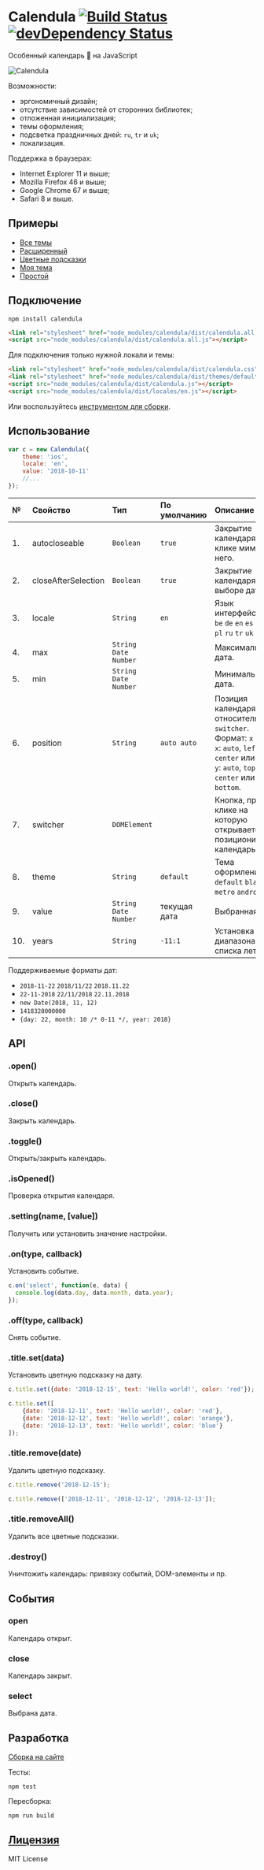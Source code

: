 # Calendula [![Build Status](https://img.shields.io/travis/kalendaro/calendula.svg?style=flat)](https://travis-ci.org/kalendaro/calendula) [![devDependency Status](https://img.shields.io/david/dev/kalendaro/calendula.svg?style=flat)](https://david-dm.org/kalendaro/calendula#info=devDependencies)

Особенный календарь 📅 на JavaScript

![Calendula](https://raw.githubusercontent.com/kalendaro/calendula/master/examples/theme.default.png)

Возможности:
+ эргономичный дизайн;
+ отсутствие зависимостей от сторонних библиотек;
+ отложенная инициализация;
+ темы оформления;
+ подсветка праздничных дней: `ru`, `tr` и `uk`;
+ локализация.

Поддержка в браузерах:
+ Internet Explorer 11 и выше;
+ Mozilla Firefox 46 и выше;
+ Google Chrome 67 и выше;
+ Safari 8 и выше.

## Примеры
+ [Все темы](http://kalendaro.github.io/calendula/examples/many.html)
+ [Расширенный](http://kalendaro.github.io/calendula/examples/api.html)
+ [Цветные подсказки](http://kalendaro.github.io/calendula/examples/color_title.html)
+ [Моя тема](http://kalendaro.github.io/calendula/examples/my_theme.html)
+ [Простой](http://kalendaro.github.io/calendula/examples/simple.html)

## Подключение
```
npm install calendula
```

```HTML
<link rel="stylesheet" href="node_modules/calendula/dist/calendula.all.css" />
<script src="node_modules/calendula/dist/calendula.all.js"></script>
```

Для подключения только нужной локали и темы:
```HTML
<link rel="stylesheet" href="node_modules/calendula/dist/calendula.css" />
<link rel="stylesheet" href="node_modules/calendula/dist/themes/default.css" />
<script src="node_modules/calendula/dist/calendula.js"></script>
<script src="node_modules/calendula/dist/locales/en.js"></script>
```

Или воспользуйтесь [инструментом для сборки](http://kalendaro.github.io/calendula-download/index.ru.html).

## Использование
```JavaScript
var c = new Calendula({
    theme: 'ios',
    locale: 'en',
    value: '2018-10-11'
    //...
});
```

| №  | Свойство  | Тип                  | По умолчанию  | Описание                                    |
|:---|:----------|:---------------------|:--------------|:--------------------------------------------|
| 1. | autocloseable | `Boolean`            | `true`        | Закрытие календаря при клике мимо него.     |
| 2. | closeAfterSelection| `Boolean`   | `true`        | Закрытие календаря при выборе даты.         |
| 3. | locale    | `String`             | `en`          | Язык интерфейса.<br>`be` `de` `en` `es` `fr` `it` `pl` `ru` `tr` `uk` |
| 4. | max       | `String`<br>`Date`<br>`Number` |               | Максимальная дата.                          |
| 5. | min       | `String`<br>`Date`<br>`Number` |               | Минимальная дата.                           |
| 6. | position  | `String`             | `auto auto`   | Позиция календаря относительно `switcher`.<br/>Формат: `x y`.<br/>`x`: `auto`, `left`, `center` или `right`.<br/>`y`: `auto`, `top`, `center` или `bottom`.|
| 7. | switcher  | `DOMElement`         |               | Кнопка, при клике на которую открывается и позиционируется календарь. |
| 8. | theme     | `String`               | `default`     | Тема оформления.<br>`default` `black` `ios` `metro` `android`|
| 9. | value     | `String`<br>`Date`<br>`Number` | текущая дата   | Выбранная дата.                            |
| 10. | years     | `String`               | `-11:1`       | Установка диапазона для списка лет.         |

Поддерживаемые форматы дат:
 + `2018-11-22` `2018/11/22` `2018.11.22`
 + `22-11-2018` `22/11/2018` `22.11.2018`
 + `new Date(2018, 11, 12)`
 + `1418328000000`
 + `{day: 22, month: 10 /* 0-11 */, year: 2018}`

## API
### .open()
Открыть календарь.

### .close()
Закрыть календарь.

### .toggle()
Открыть/закрыть календарь.

### .isOpened()
Проверка открытия календаря.

### .setting(name, [value])
Получить или установить значение настройки.

### .on(type, callback)
Установить событие.
  ```JavaScript
c.on('select', function(e, data) {
    console.log(data.day, data.month, data.year);
});
  ```

### .off(type, callback)
Снять событие.

### .title.set(data)
Установить цветную подсказку на дату.
```JavaScript
c.title.set({date: '2018-12-15', text: 'Hello world!', color: 'red'});

c.title.set([
    {date: '2018-12-11', text: 'Hello world!', color: 'red'},
    {date: '2018-12-12', text: 'Hello world!', color: 'orange'},
    {date: '2018-12-13', text: 'Hello world!', color: 'blue'}
]);
```
### .title.remove(date)
Удалить цветную подсказку.
```JavaScript
c.title.remove('2018-12-15');

c.title.remove(['2018-12-11', '2018-12-12', '2018-12-13']);
```

### .title.removeAll()
Удалить все цветные подсказки.

### .destroy()
Уничтожить календарь: привязку событий, DOM-элементы и пр.

## События
### open
Календарь открыт.


### close
Календарь закрыт.

### select
Выбрана дата.

## Разработка
[Сборка на сайте](http://kalendaro.github.io/calendula-download/index.ru.html)

Тесты:
```
npm test
```

Пересборка:
```
npm run build
```

## [Лицензия](https://github.com/kalendaro/calendula/blob/master/LICENSE)
MIT License
